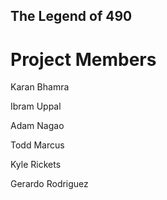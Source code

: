 ## The Legend of 490

# Project Members

Karan Bhamra

Ibram Uppal

Adam Nagao

Todd Marcus

Kyle Rickets

Gerardo Rodriguez
